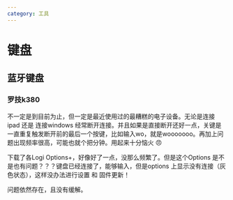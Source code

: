 ```yaml
---
category: 工具
---
```


# 键盘

## 蓝牙键盘

### 罗技k380
不一定是到目前为止，但一定是最近使用过的最糟糕的电子设备。无论是连接ipad 还是 连接windows 经常断开连接。并且如果是直接断开还好一点，关键是一直重复触发断开前的最后一个按键，比如输入wo，就是wooooooo。再加上问题出现频率很高，可能也就个把分钟。用起来十分恼火 😠

下载了各Logi Options+，好像好了一点，没那么频繁了。但是这个Options 是不是也有问题？？？键盘已经连接了，能够输入，但是options 上显示没有连接（灰色状态），这样没办法进行设置 和 固件更新！

问题依然存在，且没有缓解。
